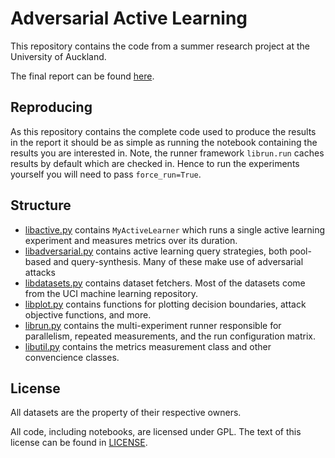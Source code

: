 # Adversarial Active Learning

This repository contains the code from a summer research project at the University of Auckland.

The final report can be found [here](https://example.com).

## Reproducing

As this repository contains the complete code used to produce the results in the report it should be as simple as running the notebook containing the results you are interested in. Note, the runner framework `librun.run` caches results by default which are checked in. Hence to run the experiments yourself you will need to pass `force_run=True`.

## Structure

* [libactive.py]() contains `MyActiveLearner` which runs a single active
  learning experiment and measures metrics over its duration.
* [libadversarial.py]() contains active learning query strategies, both
  pool-based and query-synthesis. Many of these make use of adversarial 
  attacks
* [libdatasets.py]() contains dataset fetchers. Most of the datasets come
  from the UCI machine learning repository.
* [libplot.py]() contains functions for plotting decision boundaries, attack
  objective functions, and more.
* [librun.py]() contains the multi-experiment runner responsible for
  parallelism, repeated measurements, and the run configuration matrix.
* [libutil.py]() contains the metrics measurement class and other convencience
  classes.

## License

All datasets are the property of their respective owners.

All code, including notebooks, are licensed under GPL. The text of this license can be found in [LICENSE]().
